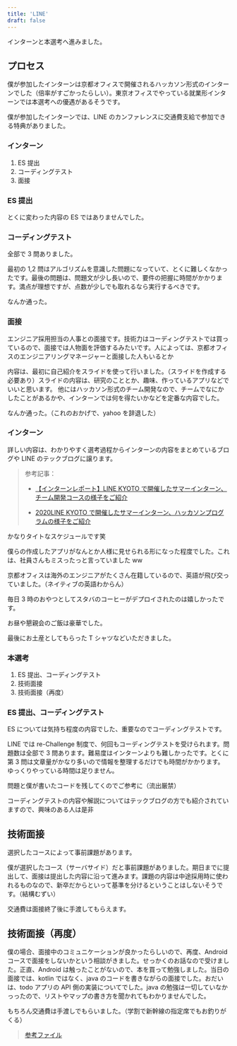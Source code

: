 ```yaml
---
title: 'LINE'
draft: false
---
```


インターンと本選考へ進みました。

## プロセス

僕が参加したインターンは京都オフィスで開催されるハッカソン形式のインターンでした（倍率がすごかったらしい）。東京オフィスでやっている就業形インターンでは本選考への優遇があるそうです。

僕が参加したインターンでは、LINE のカンファレンスに交通費支給で参加できる特典がありました。

### **インターン**

1. ES 提出
2. コーディングテスト
3. 面接

### ES 提出

とくに変わった内容の ES ではありませんでした。

### コーディングテスト

全部で 3 問ありました。

最初の 1,2 問はアルゴリズムを意識した問題になっていて、とくに難しくなかったです。最後の問題は、問題文が少し長いので、要件の把握に時間がかかります。満点が理想ですが、点数が少しでも取れるなら実行するべきです。

なんか通った。

### 面接

エンジニア採用担当の人事との面接です。技術力はコーディングテストでは買っているので、面接では人物面を評価するみたいです。人によっては、京都オフィスのエンジニアリングマネージャーと面接した人もいるとか

内容は、最初に自己紹介をスライドを使って行いました。（スライドを作成する必要あり）スライドの内容は、研究のこととか、趣味、作っているアプリなどでいいと思います。
他にはハッカソン形式のチーム開発なので、チームでなにかしたことがあるかや、インターンでは何を得たいかなどを定番な内容でした。

なんか通った。（これのおかげで、yahoo を辞退した）

### インターン

詳しい内容は、わかりやすく選考過程からインターンの内容をまとめているブログや LINE のテックブログに譲ります。

> 参考記事：
>
> - [【インターンレポート】LINE KYOTO で開催したサマーインターン、チーム開発コースの様子をご紹介](https://engineering.linecorp.com/ja/blog/kyoto-intern2019/)
>
> - [2020LINE KYOTO で開催したサマーインターン、ハッカソンプログラムの様子をご紹介](https://engineering.linecorp.com/ja/blog/2020-line-kyoto-summer-internship/)

かなりタイトなスケジュールです笑

僕らの作成したアプリがなんとか人様に見せられる形になった程度でした。これは、社員さんもミスったっと言っていました ww

京都オフィスは海外のエンジニアがたくさん在籍しているので、英語が飛び交っていました。（ネイティブの英語わからん）

毎日 3 時のおやつとしてスタバのコーヒーがデプロイされたのは嬉しかったです。

お昼や懇親会のご飯は豪華でした。

最後にお土産としてもらった T シャツなどいただきました。

### **本選考**

1. ES 提出、コーディングテスト
2. 技術面接
3. 技術面接（再度）

### ES 提出、コーディングテスト

ES については気持ち程度の内容でした、重要なのでコーディングテストです。

LINE では re-Challenge 制度で、何回もコーディングテストを受けられます。問題数は全部で 3 問あります。難易度はインターンよりも難しかったです。とくに第 3 問は文章量がかなり多いので情報を整理するだけでも時間がかかります。ゆっくりやっている時間は足りません。

問題と僕が書いたコードを残してくのでご参考に（流出厳禁）

コーディングテストの内容や解説についてはテックブログの方でも紹介されていますので、興味のある人は是非

## 技術面接

選択したコースによって事前課題があります。

僕が選択したコース（サーバサイド）だと事前課題がありました。期日までに提出して、面接は提出した内容に沿って進みます。課題の内容は中途採用時に使われるものなので、新卒だからといって基準を分けるということはしないそうです。（結構むずい）

交通費は面接終了後に手渡してもらえます。

## 技術面接（再度）

僕の場合、面接中のコミュニケーションが良かったらしいので、再度、Android コースで面接をしないかという相談がきました。せっかくのお話なので受けました。正直、Android は触ったことがないので、本を買って勉強しました。当日の面接では、kotlin ではなく、java のコードを書きながらの面接でした。おだいは、todo アプリの API 側の実装についてでした。java の勉強は一切していなかっったので、リストやマップの書き方を聞かれてもわかりませんでした。

もちろん交通費は手渡しでもらいました。（学割で新幹線の指定席でもお釣りがくる）

> [参考ファイル](https://www.dropbox.com/sh/de9p7khr50lt05v/AAD71YAcuAXL3B_aWgdHAHtoa?dl=0)
